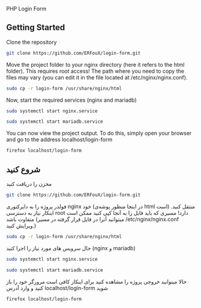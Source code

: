 PHP Login Form 

## Getting Started

Clone the repository
```bash
git clone https://github.com/ERFouX/login-form.git
```

Move the project folder to your nginx directory (here it refers to the html folder). This requires root access!
The path where you need to copy the files may vary (you can edit it in the file located at /etc/nginx/nginx.conf).
```bash
sudo cp -r login-form /usr/share/nginx/html
```

Now, start the required services (nginx and mariadb)
```bash
sudo systemctl start nginx.service

sudo systemctl start mariadb.service
```

You can now view the project output. To do this, simply open your browser and go to the address localhost/login-form
```bash
firefox localhost/login-form
```


## شروع کنید 

مخزن را دریافت کنید
```bash
git clone https://github.com/ERFouX/login-form.git
```

فولدر پروژه را به دایرکتوری nginx خود (در اینجا منظور پوشه‌ی html است) منتقل کنید. اینکار نیاز به دسترسی root‌ دارد!
مسیری که باید فایل را به آنجا کپی کنید ممکن است متفاوت باشد (میتوانید آنرا در فایل قرار گرفته در مسیر /etc/nginx/nginx.conf ویرایش کنید.)
```bash
sudo cp -r login-form /usr/share/nginx/html
```

حال سرویس های مورد نیاز را اجرا کنید (nginx و mariadb)
```bash
sudo systemctl start nginx.service

sudo systemctl start mariadb.service
```

حالا میتوانید خروجی پروژه را مشاهده کنید برای اینکار کافی است مرورگر خود را باز کنید و وارد آدرس localhost/login-form شوید
```bash
firefox localhost/login-form
```

